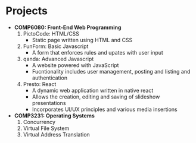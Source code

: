 # Projects

+ **COMP6080: Front-End Web Programming**
  1. PictoCode: HTML/CSS
     - Static page written using HTML and CSS
  2. FunForm: Basic Javascript
     -  A form that enforces rules and upates with user input
  3. qanda: Advanced Javascript
     - A website powered with JavaScript
     - Fucntionality includes user management, posting and listing and authentication
  5. Presto: React
     - A dynamic web application written in native react
     - Allows the creation, editing and saving of slideshow presentations
     - Incorporates UI/UX principles and various media insertions
+ **COMP3231: Operating Systems**
    1. Concurrency
    2. Virtual File System
    3. Virtual Address Translation 
